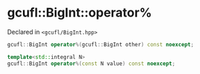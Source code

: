 # gcufl::BigInt::operator%
Declared in `<gcufl/BigInt.hpp>`
```cpp
gcufl::BigInt operator%(gcufl::BigInt other) const noexcept;

template<std::integral N>
gcufl::BigInt operator%(const N value) const noexcept;
```
